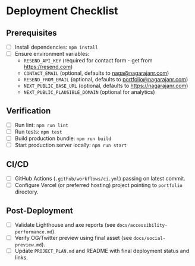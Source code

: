 # Deployment Checklist

## Prerequisites
- [ ] Install dependencies: `npm install`
- [ ] Ensure environment variables:
  - `RESEND_API_KEY` (required for contact form - get from https://resend.com)
  - `CONTACT_EMAIL` (optional, defaults to naga@nagarajanr.com)
  - `RESEND_FROM_EMAIL` (optional, defaults to portfolio@nagarajanr.com)
  - `NEXT_PUBLIC_BASE_URL` (optional, defaults to https://nagarajanr.com)
  - `NEXT_PUBLIC_PLAUSIBLE_DOMAIN` (optional for analytics)

## Verification
- [ ] Run lint: `npm run lint`
- [ ] Run tests: `npm test`
- [ ] Build production bundle: `npm run build`
- [ ] Start production server locally: `npm run start`

## CI/CD
- [ ] GitHub Actions (`.github/workflows/ci.yml`) passing on latest commit.
- [ ] Configure Vercel (or preferred hosting) project pointing to `portfolio` directory.

## Post-Deployment
- [ ] Validate Lighthouse and axe reports (see `docs/accessibility-performance.md`).
- [ ] Verify OG/Twitter preview using final asset (see `docs/social-preview.md`).
- [ ] Update `PROJECT_PLAN.md` and README with final deployment status and links.
